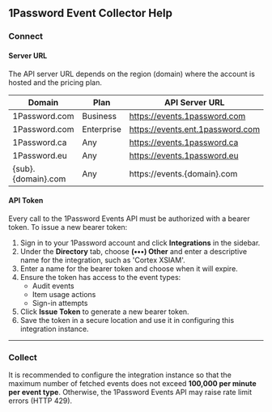 ## 1Password Event Collector Help

### Connect

#### Server URL

The API server URL depends on the region (domain) where the account is hosted and the pricing plan.

| **Domain** | **Plan** | **API Server URL** |
| --- | --- | --- |
| 1Password.com | Business | https://events.1password.com |
| 1Password.com | Enterprise | https://events.ent.1password.com |
| 1Password.ca | Any | https://events.1password.ca |
| 1Password.eu | Any | https://events.1password.eu |
| {sub}.{domain}.com | Any | https://events.{domain}.com |

#### API Token

Every call to the 1Password Events API must be authorized with a bearer token. To issue a new bearer token:

1. Sign in to your 1Password account and click **Integrations** in the sidebar.
2. Under the **Directory** tab, choose **(•••) Other** and enter a descriptive name for the integration, such as 'Cortex XSIAM'.
3. Enter a name for the bearer token and choose when it will expire.
4. Ensure the token has access to the event types:
   * Audit events
   * Item usage actions
   * Sign-in attempts
5. Click **Issue Token** to generate a new bearer token.
6. Save the token in a secure location and use it in configuring this integration instance.

---

### Collect

It is recommended to configure the integration instance so that the maximum number of fetched events does not exceed **100,000 per minute per event type**. Otherwise, the 1Password Events API may raise rate limit errors (HTTP 429).
